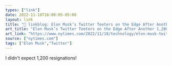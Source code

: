 ```yaml
---
types: ["link"]
date: 2022-11-18T16:08:05-05:00
layout: link
title: "🔗 linkblog: Elon Musk’s Twitter Teeters on the Edge After Another 1,200 Leave - The New York Times'"
art_title: "Elon Musk’s Twitter Teeters on the Edge After Another 1,200 Leave - The New York Times"
art_link: "https://www.nytimes.com/2022/11/18/technology/elon-musk-twitter-workers-quit.html"
source: ["nytimes.com"]
tags: ["Elon Musk","Twitter"]
---
```

I didn't expect 1,200 resignations!  
 
